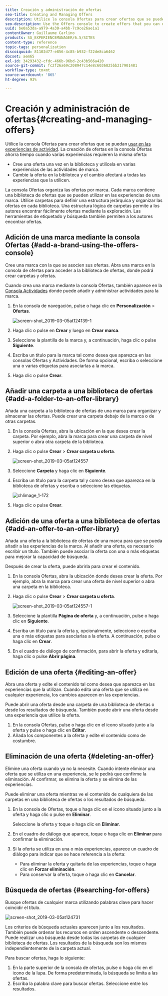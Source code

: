 ```yaml
---
title: Creación y administración de ofertas
seo-title: Creating and Managing Offers
description: Utilice la consola Ofertas para crear ofertas que se pueden usar en las experiencias de actividad
seo-description: Use the Offers console to create offers that you can use in activity experiences
uuid: be0a53da-a979-4a30-a4bb-7c9ce26ae1a1
contentOwner: Guillaume Carlino
products: SG_EXPERIENCEMANAGER/6.5/SITES
content-type: reference
topic-tags: personalization
discoiquuid: 81102d77-e856-4c85-b932-f22de8ca6462
docset: aem65
exl-id: 34293432-cfdc-466b-96bd-2c43b566a420
source-git-commit: fc2f26a69c208947c14e8c6036825bb217901481
workflow-type: tm+mt
source-wordcount: '865'
ht-degree: 93%

---
```


# Creación y administración de ofertas{#creating-and-managing-offers}

Utilice la consola Ofertas para crear ofertas que se puedan [usar en las experiencias de actividad](/help/sites-authoring/content-targeting-touch.md). La creación de ofertas en la consola Ofertas ahorra tiempo cuando varias experiencias requieren la misma oferta:

* Cree una oferta una vez en la biblioteca y utilícela en varias experiencias de las actividades de marca.
* Cambie la oferta en la biblioteca y el cambio afectará a todas las experiencias que la utilicen.

La consola Ofertas organiza las ofertas por marca. Cada marca contiene una biblioteca de ofertas que se pueden utilizar en las experiencias de una marca. Utilice carpetas para definir una estructura jerárquica y organizar las ofertas en cada biblioteca. Una estructura lógica de carpetas permite a los autores encontrar fácilmente ofertas mediante la exploración. Las herramientas de etiquetado y búsqueda también permiten a los autores encontrar ofertas.

## Adición de una marca mediante la consola Ofertas {#add-a-brand-using-the-offers-console}

Cree una marca con la que se asocien sus ofertas. Abra una marca en la consola de ofertas para acceder a la biblioteca de ofertas, donde podrá crear carpetas y ofertas.

Cuando crea una marca mediante la consola Ofertas, también aparece en la [Consola Actividades](/help/sites-authoring/activitylib.md) donde puede añadir y administrar actividades para la marca.

1. En la consola de navegación, pulse o haga clic en **Personalización** > **Ofertas**.

   ![screen-shot_2019-03-05at124139-1](assets/screen-shot_2019-03-05at124139-1.png)

1. Haga clic o pulse en **Crear** y luego en **Crear** **marca**.
1. Seleccione la plantilla de la marca y, a continuación, haga clic o pulse **Siguiente**.
1. Escriba un título para la marca tal como desea que aparezca en las consolas Ofertas y Actividades. De forma opcional, escriba o seleccione una o varias etiquetas para asociarlas a la marca.
1. Haga clic o pulse **Crear**.

## Añadir una carpeta a una biblioteca de ofertas {#add-a-folder-to-an-offer-library}

Añada una carpeta a la biblioteca de ofertas de una marca para organizar y almacenar las ofertas. Puede crear una carpeta debajo de la marca o de otras carpetas.

1. En la consola Ofertas, abra la ubicación en la que desea crear la carpeta. Por ejemplo, abra la marca para crear una carpeta de nivel superior o abra otra carpeta de la biblioteca.
1. Haga clic o pulse **Crear** > **Crear carpeta u oferta**.

   ![screen-shot_2019-03-05at124557](assets/screen-shot_2019-03-05at124557.png)

1. Seleccione **Carpeta** y haga clic en **Siguiente**.
1. Escriba un título para la carpeta tal y como desea que aparezca en la biblioteca de ofertas y escriba o seleccione las etiquetas.

   ![chlimage_1-172](assets/chlimage_1-172.png)

1. Haga clic o pulse **Crear**.

## Adición de una oferta a una biblioteca de ofertas {#add-an-offer-to-an-offer-library}

Añada una oferta a la biblioteca de ofertas de una marca para que se pueda añadir a las experiencias de la marca. Al añadir una oferta, es necesario escribir un título. También puede asociar la oferta con una o más etiquetas para mejorar la capacidad de búsqueda.

Después de crear la oferta, puede abrirla para crear el contenido.

1. En la consola Ofertas, abra la ubicación donde desea crear la oferta. Por ejemplo, abra la marca para crear una oferta de nivel superior o abra una carpeta en la biblioteca.
1. Haga clic o pulse **Crear** > **Crear carpeta u oferta**.

   ![screen-shot_2019-03-05at124557-1](assets/screen-shot_2019-03-05at124557-1.png)

1. Seleccione la plantilla **Página de oferta** y, a continuación, pulse o haga clic en **Siguiente**.
1. Escriba un título para la oferta y, opcionalmente, seleccione o escriba una o más etiquetas para asociarlas a la oferta. A continuación, pulse o haga clic en **Crear**.
1. En el cuadro de diálogo de confirmación, para abrir la oferta y editarla, haga clic o pulse **Abrir página**.

## Edición de una oferta {#editing-an-offer}

Abra una oferta y edite el contenido tal como desea que aparezca en las experiencias que la utilizan. Cuando edita una oferta que se utiliza en cualquier experiencia, los cambios aparecen en las experiencias.

Puede abrir una oferta desde una carpeta de una biblioteca de ofertas o desde los resultados de búsqueda. También puede abrir una oferta desde una experiencia que utilice la oferta.

1. En la consola Ofertas, pulse o haga clic en el icono situado junto a la oferta y pulse o haga clic en **Editar**.
1. Añada los componentes a la oferta y edite el contenido como de costumbre.

## Eliminación de una oferta {#deleting-an-offer}

Elimine una oferta cuando ya no la necesite. Cuando intente eliminar una oferta que se utiliza en una experiencia, se le pedirá que confirme la eliminación. Al confirmar, se elimina la oferta y se elimina de las experiencias.

Puede eliminar una oferta mientras ve el contenido de cualquiera de las carpetas en una biblioteca de ofertas o los resultados de búsqueda.

1. En la consola de Ofertas, toque o haga clic en el icono situado junto a la oferta y haga clic o pulse en **Eliminar**.

   Seleccione la oferta y toque o haga clic en **Eliminar**.

1. En el cuadro de diálogo que aparece, toque o haga clic en **Eliminar** para confirmar la eliminación.
1. Si la oferta se utiliza en una o más experiencias, aparece un cuadro de diálogo para indicar que se hace referencia a la oferta:

   * Para eliminar la oferta y quitarla de las experiencias, toque o haga clic en **Forzar eliminación**.
   * Para conservar la oferta, toque o haga clic en **Cancelar**.

## Búsqueda de ofertas {#searching-for-offers}

Busque ofertas de cualquier marca utilizando palabras clave para hacer coincidir el título.

![screen-shot_2019-03-05at124731](assets/screen-shot_2019-03-05at124731.png)

Los criterios de búsqueda actuales aparecen junto a los resultados. También puede ordenar los recursos en orden ascendente o descendente. Puede realizar una búsqueda desde todas las carpetas de cualquier biblioteca de ofertas. Los resultados de la búsqueda son los mismos independientemente de la carpeta actual.

Para buscar ofertas, haga lo siguiente:

1. En la parte superior de la consola de ofertas, pulse o haga clic en el icono de la lupa. De forma predeterminada, la búsqueda se limita a las ofertas.
1. Escriba la palabra clave para buscar ofertas. Seleccione entre los resultados.
